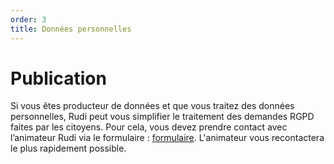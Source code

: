 ```yaml
---
order: 3
title: Données personnelles
---
```


# Publication
Si vous êtes producteur de données et que vous traitez des données personnelles, Rudi peut vous simplifier le traitement des demandes RGPD faites par les citoyens.
Pour cela, vous devez prendre contact avec l’animateur Rudi via le formulaire : [formulaire](https://blog.rudi.bzh/portail-beta-contact/).
L'animateur vous recontactera le plus rapidement possible.

